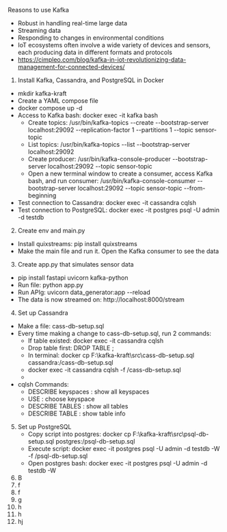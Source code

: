Reasons to use Kafka
- Robust in handling real-time large data
- Streaming data
- Responding to changes in environmental conditions
- IoT ecosystems often involve a wide variety of devices and sensors, each producing data in different formats and protocols
- https://cimpleo.com/blog/kafka-in-iot-revolutionizing-data-management-for-connected-devices/

1. Install Kafka, Cassandra, and PostgreSQL in Docker
 - mkdir kafka-kraft
 - Create a YAML compose file
 - docker compose up -d
 - Access to Kafka bash: docker exec -it kafka bash
   - Create topics: /usr/bin/kafka-topics --create --bootstrap-server localhost:29092 --replication-factor 1 --partitions 1 --topic sensor-topic
   - List topics: /usr/bin/kafka-topics --list --bootstrap-server localhost:29092
   - Create producer: /usr/bin/kafka-console-producer --bootstrap-server localhost:29092 --topic sensor-topic
   - Open a new terminal window to create a consumer, access Kafka bash, and run consumer: /usr/bin/kafka-console-consumer --bootstrap-server localhost:29092 --topic sensor-topic --from-beginning
 - Test connection to Cassandra: docker exec -it cassandra cqlsh
 - Test connection to PostgreSQL: docker exec -it postgres psql -U admin -d testdb
2. Create env and main.py
 - Install quixstreams: pip install quixstreams
 - Make the main file and run it. Open the Kafka consumer to see the data
3. Create app.py that simulates sensor data
 - pip install fastapi uvicorn kafka-python
 - Run file: python app.py
 - Run APIg: uvicorn data_generator:app --reload
 - The data is now streamed on: http://localhost:8000/stream
4. Set up Cassandra
 - Make a file: cass-db-setup.sql
 - Every time making a change to cass-db-setup.sql, run 2 commands:
   - If table existed: docker exec -it cassandra cqlsh
   - Drop table first: DROP TABLE <name>;
   - In terminal: docker cp F:\kafka-kraft\src\cass-db-setup.sql cassandra:/cass-db-setup.sql
   - docker exec -it cassandra cqlsh -f /cass-db-setup.sql
   - 
 - cqlsh Commands:
   - DESCRIBE keyspaces  : show all keyspaces
   - USE <keyspace-name> : choose keyspace 
   - DESCRIBE TABLES     : show all tables
   - DESCRIBE TABLE <table-name> : show table info
5. Set up PostgreSQL
   - Copy script into postgres: docker cp F:\kafka-kraft\src\psql-db-setup.sql postgres:/psql-db-setup.sql
   - Execute script: docker exec -it postgres psql -U admin -d testdb -W -f /psql-db-setup.sql
   - Open postgres bash: docker exec -it postgres psql -U admin -d testdb -W
6. B
7. f
8. f
9. g
10. h
11. h
12. hj
